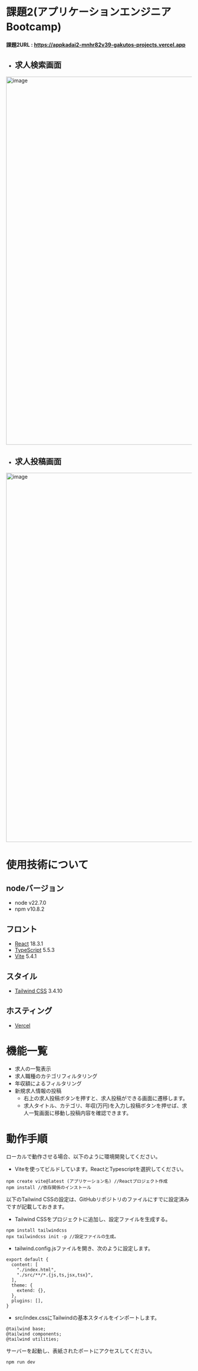 # 課題2(アプリケーションエンジニアBootcamp)　

#### 課題2URL : https://appkadai2-mnhr82v39-gakutos-projects.vercel.app

- ## 求人検索画面
<img width="998" alt="image" src="https://github.com/user-attachments/assets/16265f81-99eb-4750-8536-5837c00926c6">


- ## 求人投稿画面
<img width="1001" alt="image" src="https://github.com/user-attachments/assets/97da9d89-31cb-4cc3-b042-ede950316672">


# 使用技術について
## nodeバージョン
- node v22.7.0
- npm v10.8.2

## フロント
- [React](https://reactjs.org/) 18.3.1
- [TypeScript](https://www.typescriptlang.org/) 5.5.3
- [Vite](https://vitejs.dev/) 5.4.1

## スタイル
- [Tailwind CSS](https://tailwindcss.com/) 3.4.10

## ホスティング
- [Vercel](https://vercel.com/)


# 機能一覧
- 求人の一覧表示
- 求人職種のカテゴリフィルタリング
- 年収額によるフィルタリング
- 新規求人情報の投稿
  - 右上の求人投稿ボタンを押すと、求人投稿ができる画面に遷移します。
  - 求人タイトル、カテゴリ、年収(万円)を入力し投稿ボタンを押せば、求人一覧画面に移動し投稿内容を確認できます。

# 動作手順
ローカルで動作させる場合、以下のように環境開発してください。

- Viteを使ってビルドしています。ReactとTypescriptを選択してください。
```
npm create vite@latest (アプリケーション名) //Reactプロジェクト作成
npm install //依存関係のインストール
```
以下のTailwind CSSの設定は、GitHubリポジトリのファイルにすでに設定済みですが記載しておきます。

- Tailwind CSSをプロジェクトに追加し、設定ファイルを生成する。
```
npm install tailwindcss
npx tailwindcss init -p //設定ファイルの生成。
```
- tailwind.config.jsファイルを開き、次のように設定します。
```
export default {
  content: [
    "./index.html",
    "./src/**/*.{js,ts,jsx,tsx}",
  ],
  theme: {
    extend: {},
  },
  plugins: [],
}
```
- src/index.cssにTailwindの基本スタイルをインポートします。
```
@tailwind base;
@tailwind components;
@tailwind utilities;
```
サーバーを起動し、表紙されたポートにアクセスしてください。
```
npm run dev
```
